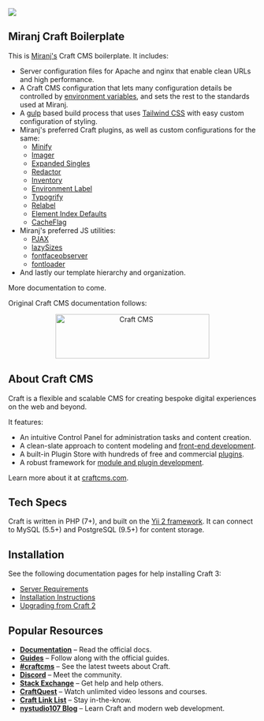 <img src="https://cdn.miranj.in/mc3/img/apple-touch-icon-precomposed.png">

## Miranj Craft Boilerplate

This is [Miranj's](https://miranj.in) Craft CMS boilerplate. It includes:

* Server configuration files for Apache and nginx that enable clean URLs and high performance.
* A Craft CMS configuration that lets many configuration details be controlled by [environment variables](https://en.wikipedia.org/wiki/Environment_variable),
and sets the rest to the standards used at Miranj.
* A [gulp](https://gulpjs.com/) based build process that uses [Tailwind CSS](https://tailwindcss.com/docs/what-is-tailwind/)
with easy custom configuration of styling.
* Miranj's preferred Craft plugins, as well as custom configurations for the same:
    - [Minify](https://github.com/nystudio107/craft-minify)
    - [Imager](https://github.com/aelvan/Imager-Craft)
    - [Expanded Singles](https://github.com/verbb/expanded-singles)
    - [Redactor](https://github.com/craftcms/redactor)
    - [Inventory](https://github.com/doublesecretagency/craft-inventory)
    - [Environment Label](https://github.com/TopShelfCraft/Environment-Label)
    - [Typogrify](https://github.com/nystudio107/craft-typogrify)
    - [Relabel](https://github.com/Anubarak/craft-relabel)
    - [Element Index Defaults](https://github.com/verbb/element-index-defaults)
    - [CacheFlag](https://github.com/mmikkel/CacheFlag-Craft3)
* Miranj's preferred JS utilities:
    - [PJAX](https://github.com/MoOx/pjax)
    - [lazySizes](https://github.com/aFarkas/lazysizes)
    - [fontfaceobserver](https://github.com/bramstein/fontfaceobserver)
    - [fontloader](https://gist.github.com/vidurb/4e2c2cba3affe643ff18bd4eaf869678)
* And lastly our template hierarchy and organization.

More documentation to come.

Original Craft CMS documentation follows:



<p align="center"><a href="https://craftcms.com/" target="_blank"><img width="312" height="90" src="https://craftcms.com/craftcms.svg" alt="Craft CMS"></a></p>

## About Craft CMS 

Craft is a flexible and scalable CMS for creating bespoke digital experiences on the web and beyond.

It features:

- An intuitive Control Panel for administration tasks and content creation.
- A clean-slate approach to content modeling and [front-end development](https://docs.craftcms.com/v3/dev/).
- A built-in Plugin Store with hundreds of free and commercial [plugins](https://plugins.craftcms.com/).
- A robust framework for [module and plugin development](https://docs.craftcms.com/v3/extend/).

Learn more about it at [craftcms.com](https://craftcms.com).

## Tech Specs

Craft is written in PHP (7+), and built on the [Yii 2 framework](https://www.yiiframework.com/). It can connect to MySQL (5.5+) and PostgreSQL (9.5+) for content storage.

## Installation

See the following documentation pages for help installing Craft 3:

- [Server Requirements](https://docs.craftcms.com/v3/requirements.html)
- [Installation Instructions](https://docs.craftcms.com/v3/installation.html)
- [Upgrading from Craft 2](https://docs.craftcms.com/v3/upgrade.html)

## Popular Resources

- **[Documentation](http://docs.craftcms.com/v3/)** – Read the official docs.
- **[Guides](https://craftcms.com/guides)** – Follow along with the official guides.
- **[#craftcms](https://twitter.com/hashtag/craftcms)** – See the latest tweets about Craft.
- **[Discord](https://craftcms.com/discord)** – Meet the community.
- **[Stack Exchange](http://craftcms.stackexchange.com/)** – Get help and help others.
- **[CraftQuest](https://craftquest.io/)** – Watch unlimited video lessons and courses.
- **[Craft Link List](http://craftlinklist.com/)** – Stay in-the-know.
- **[nystudio107 Blog](https://nystudio107.com/blog)** – Learn Craft and modern web development.
